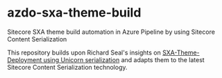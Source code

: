 # azdo-sxa-theme-build
Sitecore SXA theme build automation in Azure Pipeline by using Sitecore Content Serialization 

This repository builds upon Richard Seal's insights on [SXA-Theme-Deployment using Unicorn serialization](https://www.sitecorenutsbolts.net/2021/01/29/TIHIDI-SXA-Theme-Deployment/) and adapts them to the latest Sitecore Content Serialization technology.

